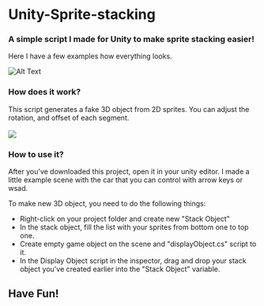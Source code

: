 # Unity-Sprite-stacking
<h3>A simple script I made for Unity to make sprite stacking easier!</h3>

Here I have a few examples how everything looks.

![Alt Text](https://media.giphy.com/media/xAlARaQRTFjrU32GON/giphy.gif)

<h3>How does it work?</h3>
This script generates a fake 3D object from 2D sprites. You can adjust the rotation, and offset of each segment.<br>
<br>
<img src="https://media.giphy.com/media/UQEvDaptCSFfukdzcR/giphy.gif"/>

<h3>How to use it?</h3>
After you've downloaded this project, open it in your unity editor. I made a little example scene with the car that you can control with arrow keys or wsad.

To make new 3D object, you need to do the following things:
  * Right-click on your project folder and create new "Stack Object"
  * In the stack object, fill the list with your sprites from bottom one to top one.
  * Create empty game object on the scene and "displayObject.cs" script to it.
  * In the Display Object script in the inspector, drag and drop your stack object you've created earlier into the "Stack Object" variable.
  
<h2> Have Fun!</h2>
